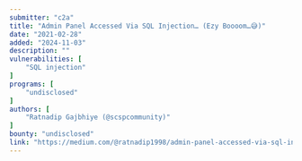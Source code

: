 ```yaml
---
submitter: "c2a"
title: "Admin Panel Accessed Via SQL Injection… (Ezy Boooom…😅)"
date: "2021-02-28"
added: "2024-11-03"
description: ""
vulnerabilities: [
    "SQL injection"
]
programs: [
    "undisclosed"
]
authors: [
    "Ratnadip Gajbhiye (@scspcommunity)"
]
bounty: "undisclosed"
link: "https://medium.com/@ratnadip1998/admin-panel-accessed-via-sql-injection-ezy-boooom-57dc60c2815f"
---
```




